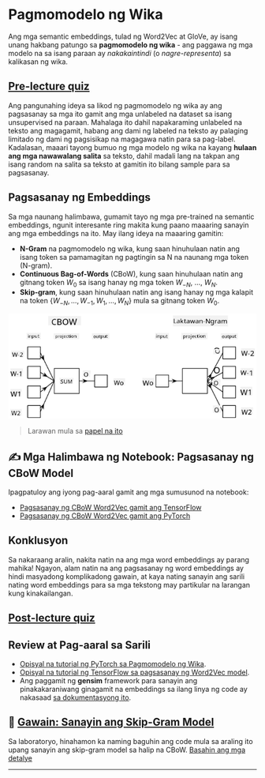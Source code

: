 <!--
CO_OP_TRANSLATOR_METADATA:
{
  "original_hash": "7ba20f54a5bfcd6521018cdfb17c7c57",
  "translation_date": "2025-09-23T06:59:53+00:00",
  "source_file": "lessons/5-NLP/15-LanguageModeling/README.md",
  "language_code": "tl"
}
-->
# Pagmomodelo ng Wika

Ang mga semantic embeddings, tulad ng Word2Vec at GloVe, ay isang unang hakbang patungo sa **pagmomodelo ng wika** - ang paggawa ng mga modelo na sa isang paraan ay *nakakaintindi* (o *nagre-representa*) sa kalikasan ng wika.

## [Pre-lecture quiz](https://ff-quizzes.netlify.app/en/ai/quiz/29)

Ang pangunahing ideya sa likod ng pagmomodelo ng wika ay ang pagsasanay sa mga ito gamit ang mga unlabeled na dataset sa isang unsupervised na paraan. Mahalaga ito dahil napakaraming unlabeled na teksto ang magagamit, habang ang dami ng labeled na teksto ay palaging limitado ng dami ng pagsisikap na magagawa natin para sa pag-label. Kadalasan, maaari tayong bumuo ng mga modelo ng wika na kayang **hulaan ang mga nawawalang salita** sa teksto, dahil madali lang na takpan ang isang random na salita sa teksto at gamitin ito bilang sample para sa pagsasanay.

## Pagsasanay ng Embeddings

Sa mga naunang halimbawa, gumamit tayo ng mga pre-trained na semantic embeddings, ngunit interesante ring makita kung paano maaaring sanayin ang mga embeddings na ito. May ilang ideya na maaaring gamitin:

* **N-Gram** na pagmomodelo ng wika, kung saan hinuhulaan natin ang isang token sa pamamagitan ng pagtingin sa N na naunang mga token (N-gram).
* **Continuous Bag-of-Words** (CBoW), kung saan hinuhulaan natin ang gitnang token $W_0$ sa isang hanay ng mga token $W_{-N}$, ..., $W_N$.
* **Skip-gram**, kung saan hinuhulaan natin ang isang hanay ng mga kalapit na token {$W_{-N},\dots, W_{-1}, W_1,\dots, W_N$} mula sa gitnang token $W_0$.

![larawan mula sa papel tungkol sa pag-convert ng mga salita sa vectors](../../../../../translated_images/example-algorithms-for-converting-words-to-vectors.fbe9207a726922f6f0f5de66427e8a6eda63809356114e28fb1fa5f4a83ebda7.tl.png)

> Larawan mula sa [papel na ito](https://arxiv.org/pdf/1301.3781.pdf)

## ✍️ Mga Halimbawa ng Notebook: Pagsasanay ng CBoW Model

Ipagpatuloy ang iyong pag-aaral gamit ang mga sumusunod na notebook:

* [Pagsasanay ng CBoW Word2Vec gamit ang TensorFlow](CBoW-TF.ipynb)
* [Pagsasanay ng CBoW Word2Vec gamit ang PyTorch](CBoW-PyTorch.ipynb)

## Konklusyon

Sa nakaraang aralin, nakita natin na ang mga word embeddings ay parang mahika! Ngayon, alam natin na ang pagsasanay ng word embeddings ay hindi masyadong komplikadong gawain, at kaya nating sanayin ang sarili nating word embeddings para sa mga tekstong may partikular na larangan kung kinakailangan.

## [Post-lecture quiz](https://ff-quizzes.netlify.app/en/ai/quiz/30)

## Review at Pag-aaral sa Sarili

* [Opisyal na tutorial ng PyTorch sa Pagmomodelo ng Wika](https://pytorch.org/tutorials/beginner/nlp/word_embeddings_tutorial.html).
* [Opisyal na tutorial ng TensorFlow sa pagsasanay ng Word2Vec model](https://www.TensorFlow.org/tutorials/text/word2vec).
* Ang paggamit ng **gensim** framework para sanayin ang pinakakaraniwang ginagamit na embeddings sa ilang linya ng code ay nakasaad [sa dokumentasyong ito](https://pytorch.org/tutorials/beginner/nlp/word_embeddings_tutorial.html).

## 🚀 [Gawain: Sanayin ang Skip-Gram Model](lab/README.md)

Sa laboratoryo, hinahamon ka naming baguhin ang code mula sa araling ito upang sanayin ang skip-gram model sa halip na CBoW. [Basahin ang mga detalye](lab/README.md)

---

